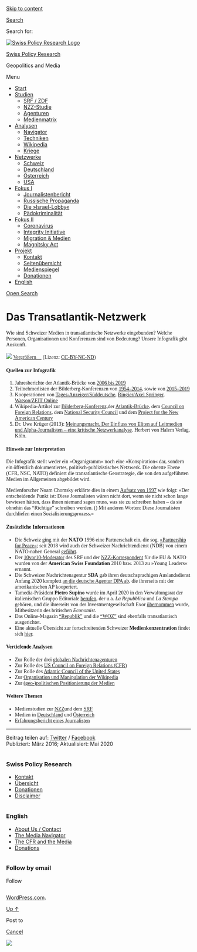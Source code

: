 [Skip to
content](#content)

[](https://swprs.org/)

<div class="cover">

</div>

[Search](#search-container)

<div id="search-container" class="header-search-block bg-graphite hidden">

<span class="screen-reader-text">Search for:</span>

</div>

<div class="header-inner section-inner">

[![Swiss Policy Research
Logo](https://swprs.files.wordpress.com/2020/05/swiss-policy-research-logo-300.png)](https://swprs.org/)

[Swiss Policy Research](https://swprs.org/)

Geopolitics and
    Media

</div>

<div class="navigation section no-padding bg-dark">

Menu

<div class="main-navigation">

  - <span id="menu-item-4374">[Start](https://swprs.org)</span>
  - <span id="menu-item-5941">[Studien](https://swprs.org/srf-propaganda-analyse/)</span>
      - <span id="menu-item-4361">[SRF /
        ZDF](https://swprs.org/srf-propaganda-analyse/)</span>
      - <span id="menu-item-4359">[NZZ-Studie](https://swprs.org/die-nzz-studie/)</span>
      - <span id="menu-item-4373">[Agenturen](https://swprs.org/der-propaganda-multiplikator/)</span>
      - <span id="menu-item-7978">[Medienmatrix](https://swprs.org/die-propaganda-matrix/)</span>
  - <span id="menu-item-9423">[Analysen](https://swprs.org/medien-navigator/)</span>
      - <span id="menu-item-9414">[Navigator](https://swprs.org/medien-navigator/)</span>
      - <span id="menu-item-8524">[Techniken](https://swprs.org/der-propaganda-schluessel/)</span>
      - <span id="menu-item-10908">[Wikipedia](https://swprs.org/propaganda-in-der-wikipedia/)</span>
      - <span id="menu-item-9920">[Kriege](https://swprs.org/logik-imperialer-kriege/)</span>
  - <span id="menu-item-4362">[Netzwerke](https://swprs.org/netzwerk-medien-schweiz/)</span>
      - <span id="menu-item-6283">[Schweiz](https://swprs.org/netzwerk-medien-schweiz/)</span>
      - <span id="menu-item-7215">[Deutschland](https://swprs.org/netzwerk-medien-deutschland/)</span>
      - <span id="menu-item-17401">[Österreich](https://swprs.org/medien-in-oesterreich/)</span>
      - <span id="menu-item-7216">[USA](https://swprs.org/das-american-empire-und-seine-medien/)</span>
  - <span id="menu-item-9228">[Fokus
    I](https://swprs.org/bericht-eines-journalisten/)</span>
      - <span id="menu-item-12119">[Journalistenbericht](https://swprs.org/bericht-eines-journalisten/)</span>
      - <span id="menu-item-12117">[Russische
        Propaganda](https://swprs.org/russische-propaganda/)</span>
      - <span id="menu-item-12118">[Die
        »Israel-Lobby«](https://swprs.org/die-israel-lobby-fakten-und-mythen/)</span>
      - <span id="menu-item-13505">[Pädokriminalität](https://swprs.org/geopolitik-und-paedokriminalitaet/)</span>
  - <span id="menu-item-17258">[Fokus
    II](https://swprs.org/migration-und-medien/)</span>
      - <span id="menu-item-32838">[Coronavirus](https://swprs.org/covid-19-hinweis-ii/)</span>
      - <span id="menu-item-12939">[Integrity
        Initiative](https://swprs.org/die-integrity-initiative/)</span>
      - <span id="menu-item-17290">[Migration &
        Medien](https://swprs.org/migration-und-medien/)</span>
      - <span id="menu-item-17291">[Magnitsky
        Act](https://swprs.org/der-fall-magnitsky/)</span>
  - <span id="menu-item-21964">[Projekt](https://swprs.org/kontakt/)</span>
      - <span id="menu-item-8525">[Kontakt](https://swprs.org/kontakt/)</span>
      - <span id="menu-item-10193">[Seitenübersicht](https://swprs.org/uebersicht/)</span>
      - <span id="menu-item-8637">[Medienspiegel](https://swprs.org/medienspiegel/)</span>
      - <span id="menu-item-33287">[Donationen](https://swprs.org/donationen/)</span>
  - <span id="menu-item-14415">[English](https://swprs.org/contact/)</span>

</div>

[Open Search](#)

</div>

<div class="wrapper section medium-padding">

<div class="section-inner clear" data-role="main">

<div id="content" class="content clear center">

# Das Transatlantik-Netzwerk

<div class="post-content clear">

<div style="font-family:calibri, source sans pro;font-variant:none;">

Wie sind Schweizer Medien in transatlantische Netzwerke eingebunden?
Welche Personen, Organisationen und Konferenzen sind von Bedeutung?
Unsere Infografik gibt
Auskunft.

[![](https://swprs.files.wordpress.com/2020/08/medien-netzwerk-schweiz-hd.png?w=736&h=571)](https://swprs.files.wordpress.com/2020/08/medien-netzwerk-schweiz-hd.png)
[<span style="color:#333333;">Vergrößern
🔎</span>](https://swprs.files.wordpress.com/2020/08/medien-netzwerk-schweiz-hd.png)<span style="color:#333333;">
(Lizenz:
[CC-BY-NC-ND](https://creativecommons.org/licenses/by-nc-nd/4.0/deed.de))</span>

#### Quellen zur Infografik

1.  Jahresberichte der Atlantik-Brücke von [2006
    bis 2019](https://www.atlantik-bruecke.org/unsere-arbeit/publikationen/jahresberichte/)
2.  Teilnehmerlisten der Bilderberg-Konferenzen von
    [1954–2014](https://swprs.files.wordpress.com/2016/07/bilderberg_teilnehmer_1954-2014.pdf),
    sowie von
    [2015–2019](https://www.bilderbergmeetings.org/meetings/meetings-overview/index.html)
3.  Kooperationen von
    [Tages-Anzeiger/Süddeutsche](https://www.tagesanzeiger.ch/schweiz/standard/In-eigener-Sache/story/24648194),
    [Ringier/Axel
    Springer](http://www.blick.ch/news/wirtschaft/medien-ringier-und-axel-springer-gruenden-gemeinschaftsunternehmen-in-der-schweiz-id3357037.html),
    [Watson/ZEIT
    Online](https://www.persoenlich.com/medien/partnerschaft-mit-spiegel-online-beendet)
4.  Wikipedia-Artikel zur
    [Bilderberg-Konferenz,](https://de.wikipedia.org/wiki/Bilderberg-Konferenz)der
    [Atlantik-Brücke](https://de.wikipedia.org/wiki/Atlantik-Br%C3%BCcke),
    dem [Council on Foreign
    Relations](https://en.wikipedia.org/wiki/Council_on_Foreign_Relations),
    dem [National Security
    Council](https://de.wikipedia.org/wiki/United_States_National_Security_Council)
    und dem [Project for the New American
    Century](https://en.wikipedia.org/wiki/Project_for_the_New_American_Century)
5.  Dr. Uwe Krüger (2013): [Meinungsmacht. Der Einfluss von Eliten auf
    Leitmedien und Alpha-Journalisten – eine kritische
    Netzwerkanalyse](http://www.halem-verlag.de/meinungsmacht-und-elite-journalismus/).
    Herbert von Halem Verlag, Köln.

#### Hinweis zur Interpretation

Die Infografik stellt weder ein »Organigramm« noch eine »Konspiration«
dar, sondern ein öffentlich dokumentiertes, politisch-publizistisches
Netzwerk. Die oberste Ebene (CFR, NSC, NATO) definiert die
transatlantische Geostrategie, die von den aufgeführten Medien im
Allgemeinen abgebildet wird.

Medienforscher Noam Chomsky erklärte dies in einem [Aufsatz
von 1997](https://chomsky.info/199710__/) wie folgt: »Der entscheidende
Punkt ist: Diese Journalisten wären nicht dort, wenn sie nicht schon
lange bewiesen hätten, dass ihnen niemand sagen muss, was sie zu
schreiben haben – da sie ohnehin das “Richtige” schreiben werden. () Mit
anderen Worten: Diese Journalisten durchliefen einen
Sozialisierungsprozess.«

#### Zusätzliche Informationen

  - Die Schweiz ging mit der **NATO** 1996 eine Partnerschaft ein, die
    sog. [»Partnership for Peace«](http://www.pfp.admin.ch/); seit 2018
    wird auch der Schweizer Nachrichtendienst (NDB) von einem NATO-nahen
    General
    [geführt](https://www.admin.ch/gov/de/start/dokumentation/medienmitteilungen.msg-id-70400.html).
  - Der
    [10vor10-​Mode­ra­tor](http://www.americanswiss.org/news/arthur-honegger-spotlight/)
    des SRF und der
    [NZZ-Korres­pon­dent](http://www.americanswiss.org/news/niklaus-nuspliger-spotlight/)
    für die EU & NATO wurden von der **Ameri­can Swiss Foun­da­tion**
    2010 bzw. 2013 zu »Young Leaders« ernannt.
  - Die Schweizer Nachrichtenagentur **SDA** gab ihren deutschsprachigen
    Auslandsdienst Anfang 2020 komplett [an die deutsche Agentur DPA
    ab](http://www.kleinreport.ch/news/keystone-sda-streicht-eigenen-auslanddienst-93855/),
    die ihrerseits mit der amerikanischen AP kooperiert.
  - Tamedia-Präsident **Pietro Supino** wurde im April 2020 in den
    Verwaltungsrat der italienischen Gruppo Editoriale
    [berufen](https://www.persoenlich.com/medien/pietro-supino-wird-verwaltungsrat),
    der u.a. *La Repubblica* und *La Stampa* gehören, und die ihrerseits
    von der Investmentgesellschaft Exor
    [übernommen](https://www.infosperber.ch/Artikel/Medien/La-Stampa-Russland-Atlantic-Council-Pietro-Supino)
    wurde, Mitbesitzerin des britischen *Economist*.
  - Das Online-Magazin
    [“Republik”](https://swprs.org/die-republik-und-das-imperium/)
    und die [“WOZ”](https://swprs.org/die-woz-und-die-weltpolitik/) sind
    ebenfalls transatlantisch ausgerichtet.
  - Eine aktuelle Übersicht zur fortschreitenden Schweizer
    **Medienkonzentration** findet sich
    [hier](https://www.republik.ch/2018/05/17/chronologie-der-schweizer-medienkonzentration).

#### Vertiefende Analysen

  - Zur Rolle der drei [globalen
    Nachrichtenagenturen](https://swprs.org/der-propaganda-multiplikator/)
  - Zur Rolle des [US Council on Foreign Relations
    (CFR)](https://swprs.org/das-american-empire-und-seine-medien/)
  - Zur Rolle des [Atlantic Council of the United
    States](https://swprs.org/atlantic-council/)
  - Zur [Organisation und Manipulation der
    Wikipedia](https://swprs.org/propaganda-in-der-wikipedia/)
  - Zur [(geo-)politischen Positionierung der
    Medien](https://swprs.org/medien-navigator/)

#### Weitere Themen

  - Medienstudien zur [NZZ](https://swprs.org/die-nzz-studie/)und dem
    [SRF](https://swprs.org/srf-propaganda-analyse/)
  - Medien in
    [Deutschland](https://swprs.org/netzwerk-medien-deutschland/) und
    [Österreich](https://swprs.org/medien-in-oesterreich/)
  - [Erfahrungsbericht eines
    Journalisten](https://swprs.org/bericht-eines-journalisten/)

</div>

-----

Beitrag teilen auf:
[Twitter](https://twitter.com/intent/tweet?url=https%3A%2F%2Fswprs.org/netzwerk-medien-schweiz/)
/
[Facebook](https://www.facebook.com/share.php?u=https://swprs.org/netzwerk-medien-schweiz/)  
Publiziert: März 2016; Aktualisiert: Mai
    2020

</div>

</div>

</div>

</div>

<div id="footer" class="footer bg-graphite">

<div class="section-inner row clear" data-role="complementary">

<div class="column column-1 one-third medium-padding">

<div class="widgets">

<div id="nav_menu-3" class="widget widget_nav_menu">

<div class="widget-content clear">

### Swiss Policy Research

<div class="menu-allgemein-container">

  - <span id="menu-item-251">[Kontakt](https://swprs.org/kontakt/)</span>
  - <span id="menu-item-33090">[Übersicht](https://swprs.org/uebersicht/)</span>
  - <span id="menu-item-33286">[Donationen](https://swprs.org/donationen/)</span>
  - <span id="menu-item-15372">[Disclaimer](https://swprs.org/disclaimer/)</span>

</div>

</div>

</div>

</div>

</div>

<div class="column column-2 one-third medium-padding">

<div class="widgets">

<div id="nav_menu-4" class="widget widget_nav_menu">

<div class="widget-content clear">

### English

<div class="menu-english-container">

  - <span id="menu-item-20017">[About Us /
    Contact](https://swprs.org/contact/)</span>
  - <span id="menu-item-20015">[The Media
    Navigator](https://swprs.org/media-navigator/)</span>
  - <span id="menu-item-20016">[The CFR and the
    Media](https://swprs.org/the-american-empire-and-its-media/)</span>
  - <span id="menu-item-33285">[Donations](https://swprs.org/donations/)</span>

</div>

</div>

</div>

</div>

</div>

<div class="column column-3 one-third medium-padding">

<div class="widgets">

<div id="blog_subscription-4" class="widget widget_blog_subscription jetpack_subscription_widget">

<div class="widget-content clear">

### Follow by email

Follow

</div>

</div>

</div>

</div>

</div>

</div>

<div class="credits section bg-dark small-padding">

<div class="credits-inner section-inner clear">

[WordPress.com](https://wordpress.com/?ref=footer_custom_com).

[Up ↑](# "To the top")

</div>

</div>

<div style="display:none">

</div>

<div id="carousel-reblog-box">

Post to

<div class="submit">

<span class="canceltext">[Cancel](#)</span>

</div>

<div class="arrow">

</div>

</div>

![](https://pixel.wp.com/b.gif?v=noscript)

